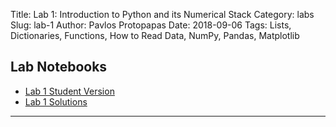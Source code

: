 Title: Lab 1: Introduction to Python and its Numerical Stack
Category: labs
Slug: lab-1
Author: Pavlos Protopapas
Date: 2018-09-06
Tags:  Lists, Dictionaries, Functions, How to Read Data, NumPy, Pandas, Matplotlib

## Lab Notebooks

- [Lab 1 Student Version]({filename}notebook/lab1.ipynb)
- [Lab 1 Solutions]({filename}notebook/lab1_solutions.ipynb)

<hr>
